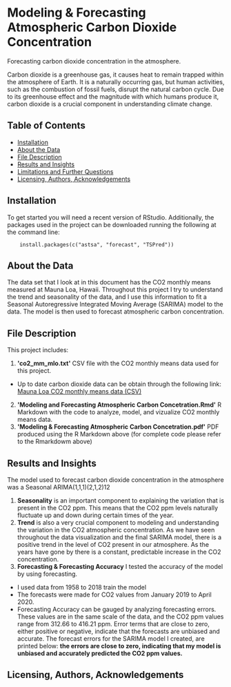 # Modeling & Forecasting Atmospheric Carbon Dioxide Concentration
Forecasting carbon dioxide concentration in the atmosphere. 

Carbon dioxide is a greenhouse gas, it causes heat to remain trapped within the atmosphere of Earth. It is a naturally occurring gas, but human activities, such as the combustion of fossil fuels, disrupt the natural carbon cycle. Due to its greenhouse effect and the magnitude with which humans produce it, carbon dioxide is a crucial component in understanding climate change.

## Table of Contents
* [Installation](#Installation)
* [About the Data](#About)
* [File Description](#description)
* [Results and Insights](#Results)
* [Limitations and Further Questions](#Limitations)
* [Licensing, Authors, Acknowledgements](#licensing)

## Installation
To get started you will need a recent version of RStudio. Additionally, the packages used in the project can be downloaded running the following at the command line:
    
        install.packages(c("astsa", "forecast", "TSPred"))
        
## About the Data <a name="About"></a>
The data set that I look at in this document has the CO2 monthly means measured at Mauna Loa, Hawaii. Throughout this project I try to understand the trend and seasonality of the data, and I use this information to fit a Seasonal Autoregressive Integrated Moving Average (SARIMA) model to the data. The model is then used to forecast atmospheric carbon concentration. 

## File Description <a name="description"></a>
This project includes:
1. **'co2_mm_mlo.txt'** CSV file with the CO2 monthly means data used for this project. 
- Up to date carbon dioxide data can be obtain through the following link: [Mauna Loa CO2 monthly means data (CSV)](https://www.esrl.noaa.gov/gmd/webdata/ccgg/trends/co2/co2_mm_mlo.txt) 
2. **'Modeling and Forecasting Atmospheric Carbon Concetration.Rmd'** R Markdown with the code to analyze, model, and vizualize CO2 monthly means data.
3. **'Modeling & Forecasting Atmospheric Carbon Concetration.pdf'** PDF produced using the R Markdown above (for complete code please refer to the Rmarkdowm above) 

## Results and Insights <a name="Results"></a>

The model used to forecast carbon dioxide concentration in the atmosphere was a Seasonal ARIMA(1,1,1)(2,1,2)12

1. **Seasonality** is an important component to explaining the variation that is present in the CO2 ppm. This means that the CO2 ppm levels naturally fluctuate up and down during certain times of the year. 
2. **Trend** is also a very crucial component to modeling and understanding the variation in the CO2 atmospheric concentration. As we have seen throughout the data visualization and the final SARIMA model, there is a positive trend in the level of CO2 present in our atmosphere. As the years have gone by there is a constant, predictable increase in the CO2 concentration. 
3. **Forecasting & Forecasting Accuracy** I tested the accuracy of the model by using forecasting. 
- I used data from 1958 to 2018 train the model 
- The forecasts were made for CO2 values from January 2019 to April 2020.
- Forecasting Accuracy can be gauged by analyzing forecasting errors. These values are in the same scale of the data, and the CO2 ppm values range from 312.66 to  416.21 ppm. Error terms that are close to zero, either positive or negative, indicate that the forecasts are unbiased and accurate. The forecast errors for the SARIMA model I created, are printed below: **the errors are close to zero, indicating that my model is unbiased and accurately predicted the CO2 ppm values.**

## Licensing, Authors, Acknowledgements <a name="licensing"></a>
